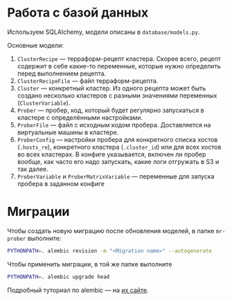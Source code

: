 # Работа с базой данных

Используем SQLAlchemy, модели описаны в `database/models.py`.

Основные модели:

1. `ClusterRecipe` — терраформ-рецепт кластера. Скорее всего, рецепт содержит в себе какие-то переменные, которые нужно
   определить перед выполнением рецепта.
2. `ClusterRecipeFile` — файл терраформ-рецепта.
3. `Cluster` — конкретный кластер. Из одного рецепта может быть создано несколько кластеров с разными значениями
   переменных (`ClusterVariable`).
4. `Prober` — пробер, код, который будет регулярно запускаться в кластере с определёнными настройками.
5. `ProberFile` — файл с исходным кодом пробера. Доставляется на виртуальные машины в кластере.
6. `ProberConfig` — настройки пробера для конкретного списка хостов (`.hosts_re`), конкретного кластера (`.cluster_id`)
   или для всех хостов во всех кластерах. В конфиге указывается, включен ли пробер вообще, как часто его надо
   запускать, какие логи отгружать в S3 и так далее.
7. `ProberVariable` и `ProberMatrixVariable` — переменные для запуска пробера в заданном конфиге


# Миграции

Чтобы создать новую миграцию после обновления моделей, в папке `mr-prober` выполните:

```bash
PYTHONPATH=. alembic revision -m "<Migration name>" --autogenerate
```

Чтобы применить миграции, в той же папке выполните

```bash
PYTHONPATH=. alembic upgrade head
```

Подробный туториал по alembic — на [их сайте](https://alembic.sqlalchemy.org/en/latest/tutorial.html).
